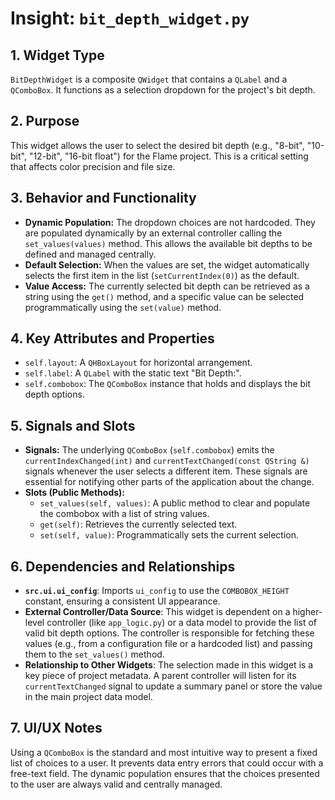 # Insight: `bit_depth_widget.py`

## 1. Widget Type

`BitDepthWidget` is a composite `QWidget` that contains a `QLabel` and a `QComboBox`. It functions as a selection dropdown for the project's bit depth.

## 2. Purpose

This widget allows the user to select the desired bit depth (e.g., "8-bit", "10-bit", "12-bit", "16-bit float") for the Flame project. This is a critical setting that affects color precision and file size.

## 3. Behavior and Functionality

- **Dynamic Population:** The dropdown choices are not hardcoded. They are populated dynamically by an external controller calling the `set_values(values)` method. This allows the available bit depths to be defined and managed centrally.
- **Default Selection:** When the values are set, the widget automatically selects the first item in the list (`setCurrentIndex(0)`) as the default.
- **Value Access:** The currently selected bit depth can be retrieved as a string using the `get()` method, and a specific value can be selected programmatically using the `set(value)` method.

## 4. Key Attributes and Properties

- `self.layout`: A `QHBoxLayout` for horizontal arrangement.
- `self.label`: A `QLabel` with the static text "Bit Depth:".
- `self.combobox`: The `QComboBox` instance that holds and displays the bit depth options.

## 5. Signals and Slots

- **Signals:** The underlying `QComboBox` (`self.combobox`) emits the `currentIndexChanged(int)` and `currentTextChanged(const QString &)` signals whenever the user selects a different item. These signals are essential for notifying other parts of the application about the change.
- **Slots (Public Methods):**
  - `set_values(self, values)`: A public method to clear and populate the combobox with a list of string values.
  - `get(self)`: Retrieves the currently selected text.
  - `set(self, value)`: Programmatically sets the current selection.

## 6. Dependencies and Relationships

- **`src.ui.ui_config`**: Imports `ui_config` to use the `COMBOBOX_HEIGHT` constant, ensuring a consistent UI appearance.
- **External Controller/Data Source**: This widget is dependent on a higher-level controller (like `app_logic.py`) or a data model to provide the list of valid bit depth options. The controller is responsible for fetching these values (e.g., from a configuration file or a hardcoded list) and passing them to the `set_values()` method.
- **Relationship to Other Widgets**: The selection made in this widget is a key piece of project metadata. A parent controller will listen for its `currentTextChanged` signal to update a summary panel or store the value in the main project data model.

## 7. UI/UX Notes

Using a `QComboBox` is the standard and most intuitive way to present a fixed list of choices to a user. It prevents data entry errors that could occur with a free-text field. The dynamic population ensures that the choices presented to the user are always valid and centrally managed.